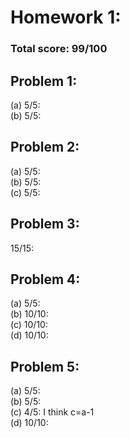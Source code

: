 # Homework 1:

### Total score: 99/100

## Problem 1:

(a) 5/5:   
(b) 5/5:   

## Problem 2:

(a) 5/5:    
(b) 5/5:   
(c) 5/5:  

## Problem 3:

15/15:   

## Problem 4:

(a) 5/5:   
(b) 10/10:   
(c) 10/10:   
(d) 10/10:   

## Problem 5:

(a) 5/5:   
(b) 5/5:   
(c) 4/5: I think c=a-1   
(d) 10/10:   
